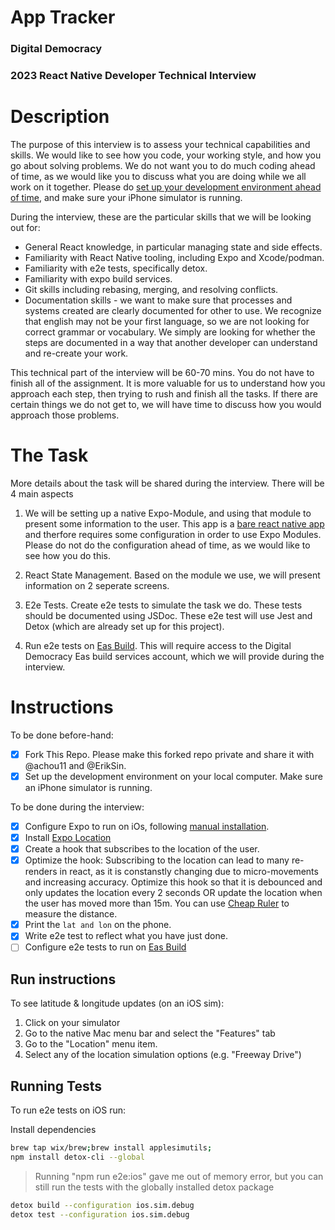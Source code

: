 # App Tracker

### Digital Democracy

### 2023 React Native Developer Technical Interview

# Description

The purpose of this interview is to assess your technical capabilities and skills. We would like to see how you code, your working style, and how you go about solving problems. We do not want you to do much coding ahead of time, as we would like you to discuss what you are doing while we all work on it together. Please do [set up your development environment ahead of time](https://reactnative.dev/docs/environment-setup?guide=native&platform=ios), and make sure your iPhone simulator is running.

During the interview, these are the particular skills that we will be looking out for:

- General React knowledge, in particular managing state and side effects.
- Familiarity with React Native tooling, including Expo and Xcode/podman.
- Familiarity with e2e tests, specifically detox.
- Familiarity with expo build services.
- Git skills including rebasing, merging, and resolving conflicts.
- Documentation skills - we want to make sure that processes and systems created are clearly documented for other to use. We recognize that english may not be your first language, so we are not looking for correct grammar or vocabulary. We simply are looking for whether the steps are documented in a way that another developer can understand and re-create your work.

This technical part of the interview will be 60-70 mins. You do not have to finish all of the assignment. It is more valuable for us to understand how you approach each step, then trying to rush and finish all the tasks. If there are certain things we do not get to, we will have time to discuss how you would approach those problems.

# The Task

More details about the task will be shared during the interview. There will be 4 main aspects

1. We will be setting up a native Expo-Module, and using that module to present some information to the user. This app is a [bare react native app](https://docs.expo.dev/bare/overview/) and therfore requires some configuration in order to use Expo Modules. Please do not do the configuration ahead of time, as we would like to see how you do this.

2. React State Management. Based on the module we use, we will present information on 2 seperate screens.

3. E2e Tests. Create e2e tests to simulate the task we do. These tests should be documented using JSDoc. These e2e test will use Jest and Detox (which are already set up for this project).

4. Run e2e tests on [Eas Build](https://docs.expo.dev/build-reference/e2e-tests/). This will require access to the Digital Democracy Eas build services account, which we will provide during the interview.

# Instructions

To be done before-hand:

- [x] Fork This Repo. Please make this forked repo private and share it with @achou11 and @ErikSin.
- [x] Set up the development environment on your local computer. Make sure an iPhone simulator is running.

To be done during the interview:

- [x] Configure Expo to run on iOs, following [manual installation](https://docs.expo.dev/bare/installing-expo-modules/#manual-installation).
- [x] Install [Expo Location](https://docs.expo.dev/versions/latest/sdk/location/)
- [x] Create a hook that subscribes to the location of the user. 
- [x] Optimize the hook: Subscribing to the location can lead to many re-renders in react, as it is constanstly changing due to micro-movements and increasing accuracy. Optimize this hook so that it is debounced and only updates the location every 2 seconds OR update the location when the user has moved more than 15m. You can use [Cheap Ruler](https://www.npmjs.com/package/cheap-ruler) to measure the distance.
- [x] Print the `lat and lon` on the phone.
- [x] Write e2e test to reflect what you have just done.
- [ ] Configure e2e tests to run on [Eas Build](https://docs.expo.dev/build-reference/e2e-tests/)

## Run instructions
To see latitude & longitude updates (on an iOS sim):
1. Click on your simulator
1. Go to the native Mac menu bar and select the "Features" tab
1. Go to the "Location" menu item.
1. Select any of the location simulation options (e.g. "Freeway Drive")

## Running Tests
To run e2e tests on iOS run:

Install dependencies
```sh
brew tap wix/brew;brew install applesimutils;
npm install detox-cli --global
```

> Running "npm run e2e:ios" gave me out of memory error, but you can still run the tests with the globally installed detox package
```sh
detox build --configuration ios.sim.debug
detox test --configuration ios.sim.debug
```
